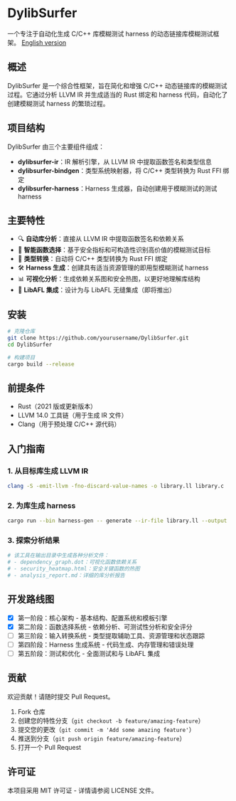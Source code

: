 # DylibSurfer

一个专注于自动化生成 C/C++ 库模糊测试 harness 的动态链接库模糊测试框架。
[English version](README.md)

## 概述

DylibSurfer 是一个综合性框架，旨在简化和增强 C/C++ 动态链接库的模糊测试过程。它通过分析 LLVM IR 并生成适当的 Rust 绑定和 harness 代码，自动化了创建模糊测试 harness 的繁琐过程。

## 项目结构

DylibSurfer 由三个主要组件组成：

- **dylibsurfer-ir**：IR 解析引擎，从 LLVM IR 中提取函数签名和类型信息
- **dylibsurfer-bindgen**：类型系统映射器，将 C/C++ 类型转换为 Rust FFI 绑定
- **dylibsurfer-harness**：Harness 生成器，自动创建用于模糊测试的测试 harness

## 主要特性

- 🔍 **自动库分析**：直接从 LLVM IR 中提取函数签名和依赖关系
- 🧠 **智能函数选择**：基于安全指标和可构造性识别高价值的模糊测试目标
- 🔄 **类型转换**：自动将 C/C++ 类型转换为 Rust FFI 绑定
- 🛠️ **Harness 生成**：创建具有适当资源管理的即用型模糊测试 harness
- 📊 **可视化分析**：生成依赖关系图和安全热图，以更好地理解库结构
- 🔌 **LibAFL 集成**：设计为与 LibAFL 无缝集成（即将推出）

## 安装

```bash
# 克隆仓库
git clone https://github.com/yourusername/DylibSurfer.git
cd DylibSurfer

# 构建项目
cargo build --release
```

## 前提条件

- Rust（2021 版或更新版本）
- LLVM 14.0 工具链（用于生成 IR 文件）
- Clang（用于预处理 C/C++ 源代码）

## 入门指南

### 1. 从目标库生成 LLVM IR

```bash
clang -S -emit-llvm -fno-discard-value-names -o library.ll library.c
```

### 2. 为库生成 harness

```bash
cargo run --bin harness-gen -- generate --ir-file library.ll --output ./output --config config.yaml
```

### 3. 探索分析结果

```bash
# 该工具在输出目录中生成各种分析文件：
# - dependency_graph.dot：可视化函数依赖关系
# - security_heatmap.html：安全关键函数的热图
# - analysis_report.md：详细的库分析报告
```

## 开发路线图

- [x] 第一阶段：核心架构 - 基本结构、配置系统和模板引擎
- [x] 第二阶段：函数选择系统 - 依赖分析、可测试性分析和安全评分
- [ ] 第三阶段：输入转换系统 - 类型提取辅助工具、资源管理和状态跟踪
- [ ] 第四阶段：Harness 生成系统 - 代码生成、内存管理和错误处理
- [ ] 第五阶段：测试和优化 - 全面测试和与 LibAFL 集成

## 贡献

欢迎贡献！请随时提交 Pull Request。

1. Fork 仓库
2. 创建您的特性分支（`git checkout -b feature/amazing-feature`）
3. 提交您的更改（`git commit -m 'Add some amazing feature'`）
4. 推送到分支（`git push origin feature/amazing-feature`）
5. 打开一个 Pull Request

## 许可证

本项目采用 MIT 许可证 - 详情请参阅 LICENSE 文件。